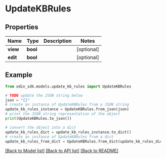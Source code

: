 # UpdateKBRules


## Properties

Name | Type | Description | Notes
------------ | ------------- | ------------- | -------------
**view** | **bool** |  | [optional] 
**edit** | **bool** |  | [optional] 

## Example

```python
from odin_sdk.models.update_kb_rules import UpdateKBRules

# TODO update the JSON string below
json = "{}"
# create an instance of UpdateKBRules from a JSON string
update_kb_rules_instance = UpdateKBRules.from_json(json)
# print the JSON string representation of the object
print(UpdateKBRules.to_json())

# convert the object into a dict
update_kb_rules_dict = update_kb_rules_instance.to_dict()
# create an instance of UpdateKBRules from a dict
update_kb_rules_from_dict = UpdateKBRules.from_dict(update_kb_rules_dict)
```
[[Back to Model list]](../README.md#documentation-for-models) [[Back to API list]](../README.md#documentation-for-api-endpoints) [[Back to README]](../README.md)


